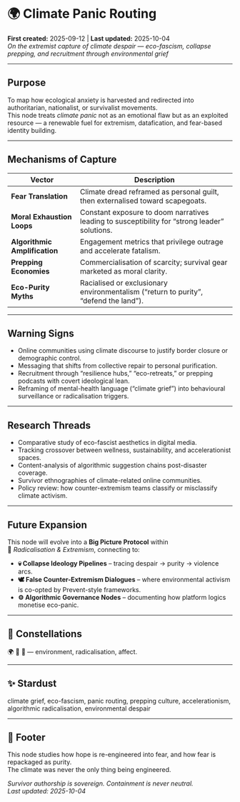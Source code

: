 # 🌍 Climate Panic Routing  
**First created:** 2025-09-12  |  **Last updated:** 2025-10-04  
*On the extremist capture of climate despair — eco-fascism, collapse prepping, and recruitment through environmental grief*

---

## Purpose
To map how ecological anxiety is harvested and redirected into authoritarian, nationalist, or survivalist movements.  
This node treats *climate panic* not as an emotional flaw but as an exploited resource — a renewable fuel for extremism, datafication, and fear-based identity building.

---

## Mechanisms of Capture
| Vector | Description |
|---------|--------------|
| **Fear Translation** | Climate dread reframed as personal guilt, then externalised toward scapegoats. |
| **Moral Exhaustion Loops** | Constant exposure to doom narratives leading to susceptibility for “strong leader” solutions. |
| **Algorithmic Amplification** | Engagement metrics that privilege outrage and accelerate fatalism. |
| **Prepping Economies** | Commercialisation of scarcity; survival gear marketed as moral clarity. |
| **Eco-Purity Myths** | Racialised or exclusionary environmentalism (“return to purity”, “defend the land”). |

---

## Warning Signs
- Online communities using climate discourse to justify border closure or demographic control.  
- Messaging that shifts from collective repair to personal purification.  
- Recruitment through “resilience hubs,” “eco-retreats,” or prepping podcasts with covert ideological lean.  
- Reframing of mental-health language (“climate grief”) into behavioural surveillance or radicalisation triggers.  

---

## Research Threads
- Comparative study of eco-fascist aesthetics in digital media.  
- Tracking crossover between wellness, sustainability, and accelerationist spaces.  
- Content-analysis of algorithmic suggestion chains post-disaster coverage.  
- Survivor ethnographies of climate-related online communities.  
- Policy review: how counter-extremism teams classify or misclassify climate activism.

---

## Future Expansion
This node will evolve into a **Big Picture Protocol** within  
🪬 *Radicalisation & Extremism*, connecting to:
- **💀 Collapse Ideology Pipelines** – tracing despair → purity → violence arcs.  
- **🕊️ False Counter-Extremism Dialogues** – where environmental activism is co-opted by Prevent-style frameworks.  
- **⚙️ Algorithmic Governance Nodes** – documenting how platform logics monetise eco-panic.

---

## 🌌 Constellations
🌍 🪬 🧠 — environment, radicalisation, affect.

---

## ✨ Stardust
climate grief, eco-fascism, panic routing, prepping culture, accelerationism, algorithmic radicalisation, environmental despair

---

## 🏮 Footer
This node studies how hope is re-engineered into fear, and how fear is repackaged as purity.  
The climate was never the only thing being engineered.

*Survivor authorship is sovereign. Containment is never neutral.*  
_Last updated: 2025-10-04_
